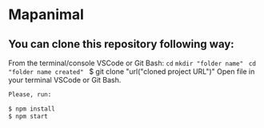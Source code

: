 # Mapanimal


## You can clone this repository following way:
From the  terminal/console VSCode or Git Bash:
`cd`
`mkdir "folder name" ` 
`cd "folder name created" ` 
$ git clone "url("cloned project URL")"
Open file in your terminal VSCode or Git Bash.

```sh
Please, run:

$ npm install
$ npm start

```